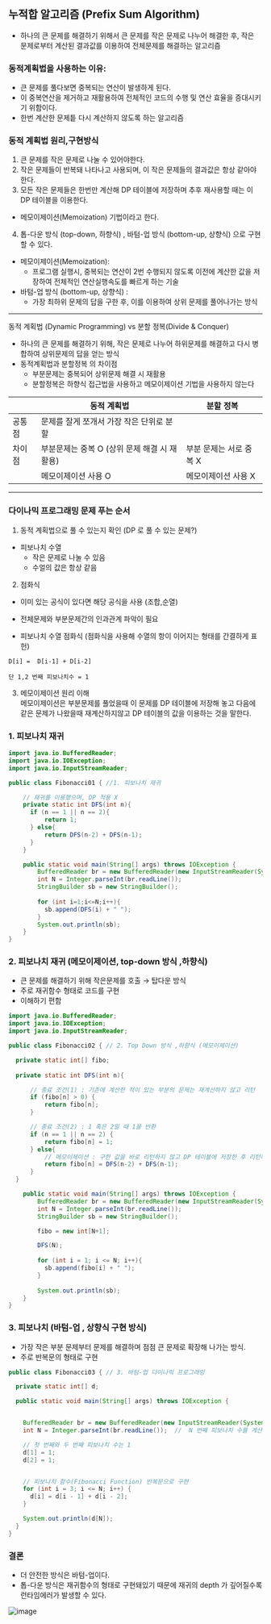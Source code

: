 누적합 알고리즘 (Prefix Sum Algorithm)
--------------------------------------------------

* 하나의 큰 문제를 해결하기 위해서 큰 문제를 작은 문제로 나누어 해결한 후,  작은 문제로부터 계산된 결과값를 이용하여 전체문제를 해결하는 알고리즘

### 동적계획법을 사용하는 이유:
* 큰 문제를 풀다보면 중복되는 연산이 발생하게 된다.
* 이 중복연산을 제거하고 재활용하여 전체적인 코드의 수행 및 연산 효율을 증대시키기 위함이다.
* 한번 계산한 문제틑 다시 계산하지 않도록 하는 알고리즘

### 동적 계획법 원리,구현방식
1. 큰 문제를 작은 문제로 나눌 수 있어야한다.
2. 작은 문제들이 반복돼 나타나고 사용되며, 이 작은 문제들의 결과값은 항상 같아야한다.
3. 모든 작은 문제들은 한번만 계산해 DP 테이블에 저장하며 추후 재사용할 때는 이 DP 테이블을 이용한다.
  * 메모이제이션(Memoization) 기법이라고 한다.
4. 톱-다운 방식 (top-down, 하향식) , 바텀-업 방식 (bottom-up, 상향식)  으로 구현할 수 있다.

* 메모이제이션(Memoization):
  * 프로그램 실행시, 중복되는 연산이 2번 수행되지 않도록 이전에 계산한 값을 저장하여 전체적인 연산실행속도를 빠르게 하는 기술
* 바텀-업 방식 (bottom-up, 상향식) :
  * 가장 최하위 문제의 답을 구한 후, 이를 이용하여 상위 문제를 풀어나가는 방식


--------------------------------------------------
동적 계획법 (Dynamic Programming) vs 분할 정복(Divide & Conquer)

* 하나의 큰 문제를 해결하기 위해, 작은 문제로 나누어 하위문제를 해결하고 다시 병합하여 상위문제의 답을 얻는 방식
* 동적계획법과 분할정복 의 차이점
  * 부분문제는 중복되어 상위문제 해결 시 재활용
  * 분할정복은 하향식 접근법을 사용하고 메모이제이션 기법을 사용하지 않는다

|      | 동적 계획법                      | 분할 정복          |
|------|-----------------------------|-------------------------|
| 공통점  | 문제를 잘게 쪼개서 가장 작은 단위로 분할     |
| 차이점  | 부분문제는 중복 O (상위 문제 해결 시 재활용) | 부분 문제는 서로 중복 X |
|      | 메모이제이션 사용 O                 | 메모이제이션 사용 X    |

-------------------------------------------------------
### 다이나믹 프로그래밍 문제 푸는 순서

1. 동적 계획법으로 풀 수 있는지 확인 (DP 로 풀 수 있는 문제?)
* 피보나치 수열 
  * 작은 문제로 나눌 수 있음
  * 수얼의 값은 항상 같음
  
2. 점화식
* 이미 있는 공식이 있다면 해당 공식을 사용 (조합,순열) 
* 전체문제와 부분문제간의 인과관계 파악이 필요

* 피보나치 수열 점화식 (점화식을 사용해 수열의 항이 이어지는 형태를 간결하게 표헌)
```
D[i] =  D[i-1] + D[i-2]

단 1,2 번째 피보나치수 = 1
```

3. 메모이제이션 원리 이해  
메모이제이션은 부분문제를 풀었을때 이 문제를 DP 테이블에 저장해 놓고 다음에 같은 문제가 나왔을때 재계산하지않고 DP 테이블의 값을 이용하는 것을 말한다.


### 1. 피보나치 재귀
```java
import java.io.BufferedReader;
import java.io.IOException;
import java.io.InputStreamReader;

public class Fibonacci01 { //1. 피보나치 재귀

    // 재귀를 이용했으며, DP 적용 X
    private static int DFS(int n){
      if (n == 1 || n == 2){
          return 1;
      } else{
          return DFS(n-2) + DFS(n-1);
      }
    }

    public static void main(String[] args) throws IOException {
        BufferedReader br = new BufferedReader(new InputStreamReader(System.in));
        int N = Integer.parseInt(br.readLine());
        StringBuilder sb = new StringBuilder();
    
        for (int i=1;i<=N;i++){
          sb.append(DFS(i) + " ");
        }
        System.out.println(sb);
    }
}
```


### 2. 피보나치 재귀 (메모이제이션, top-down 방식 ,하향식) 
* 큰 문제를 해결하기 위해 작은문제를 호출 → 탑다운 방식
* 주로 재귀함수 형태로 코드를 구현
* 이해하기 편함

```java
import java.io.BufferedReader;
import java.io.IOException;
import java.io.InputStreamReader;

public class Fibonacci02 { // 2. Top Down 방식 ,하향식 (메모이제이션)

  private static int[] fibo;
  
  private static int DFS(int n){

      // 종료 조건(1) : 기존에 계산한 적이 있는 부분의 문제는 재계산하지 않고 리턴
      if (fibo[n] > 0) {
          return fibo[n];
      }

      // 종료 조건(2) : 1 혹은 2일 때 1을 반환
      if (n == 1 || n == 2) {
          return fibo[n] = 1;
      } else{
          // 메모이제이션 : 구한 값을 바로 리턴하지 않고 DP 테이블에 저장한 후 리턴하도록 로직을 구현
          return fibo[n] = DFS(n-2) + DFS(n-1);
      }
  }

    public static void main(String[] args) throws IOException {
        BufferedReader br = new BufferedReader(new InputStreamReader(System.in));
        int N = Integer.parseInt(br.readLine());
        StringBuilder sb = new StringBuilder();

        fibo = new int[N+1];

        DFS(N);
  
        for (int i = 1; i <= N; i++){
          sb.append(fibo[i] + " ");
        }
        
        System.out.println(sb);
    }
}
```


### 3. 피보나치 (바텀-업 , 상향식 구현 방식)
* 가장 작은 부분 문제부터 문제를 해결하며 점점 큰 문제로 확장해 나가는 방식.
* 주로 반복문의 형태로 구현

```java
public class Fibonacci03 { // 3. 바텀-업 다이나믹 프로그래밍

  private static int[] d;

  public static void main(String[] args) throws IOException {


    BufferedReader br = new BufferedReader(new InputStreamReader(System.in));
    int N = Integer.parseInt(br.readLine());  //  N 번째 피보나치 수를 계산

    // 첫 번째와 두 번째 피보나치 수는 1
    d[1] = 1;
    d[2] = 1;


    // 피보나치 함수(Fibonacci Function) 반복문으로 구현
    for (int i = 3; i <= N; i++) {
      d[i] = d[i - 1] + d[i - 2];
    }

    System.out.println(d[N]);
  }
}
```
### 결론
* 더 안전한 방식은 바텀-업이다.
* 톱-다운 방식은 재귀함수의 형태로 구현돼있기 때문에 재귀의 depth 가 깊어질수록 런타임에러가 발생할 수 있다. 

![image](https://raw.githubusercontent.com/jei0486/algorithm-practice/master/images/study-images/23-07-23-dp-presentation.jpg)